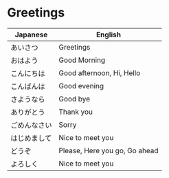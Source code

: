 # Greetings

| Japanese 	| English 	| 
| ---  		| ---		|
|あいさつ		|Greetings	|
|おはよう		|Good Morning |
|こんにちは	|Good afternoon, Hi, Hello|
|こんばんは	|Good evening|
|さようなら		|Good bye|
|ありがとう		|Thank you|
|ごめんなさい	|Sorry|
|はじめまして	|Nice to meet you|
|どうぞ		|Please, Here you go, Go ahead|
|よろしく		|Nice to meet you|
